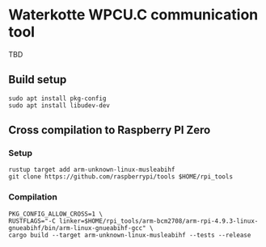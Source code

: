 # Waterkotte WPCU.C communication tool

TBD

## Build setup

    sudo apt install pkg-config
    sudo apt install libudev-dev

## Cross compilation to Raspberry PI Zero

### Setup

    rustup target add arm-unknown-linux-musleabihf
    git clone https://github.com/raspberrypi/tools $HOME/rpi_tools

### Compilation

    PKG_CONFIG_ALLOW_CROSS=1 \
    RUSTFLAGS="-C linker=$HOME/rpi_tools/arm-bcm2708/arm-rpi-4.9.3-linux-gnueabihf/bin/arm-linux-gnueabihf-gcc" \
    cargo build --target arm-unknown-linux-musleabihf --tests --release
